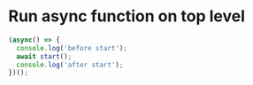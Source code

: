 # Run async function on top level

```javascript
(async() => {
  console.log('before start');
  await start();
  console.log('after start');
})();
```
